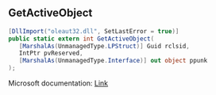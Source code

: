 ## GetActiveObject

```csharp
[DllImport("oleaut32.dll", SetLastError = true)]
public static extern int GetActiveObject(
   [MarshalAs(UnmanagedType.LPStruct)] Guid rclsid,
   IntPtr pvReserved,
   [MarshalAs(UnmanagedType.Interface)] out object ppunk
);
```

Microsoft documentation: [Link](https://docs.microsoft.com/en-us/windows/win32/api/oleauto/nf-oleauto-getactiveobject)
